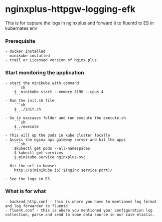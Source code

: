 # nginxplus-httpgw-logging-efk

This is for capture the logs in nginxplus and forward it to fluentd to ES in kubernates env

### Prerequisite 
    - docker installed
    - minikube installed
    - trail or Licensed version of Nginx plus


### Start monitoring the application
    - start the minikube with command 
        ```sh
        $  minikube start --memory 8190 --cpus 4
        ```
    - Run the init.sh file
        ```sh
        $  ./init.sh
        ```
    - Go to usecases folder and run execute the execute.sh 
        ```sh
        $ ./execute
        ```
    - This will up the pods in kube cluster locally
    - Access the nginx api gateway server and hit the apps
        ```sh
        $kubectl get pods --all-namespaces
        $ kubectl get services
        $ minikube service nginxplus-svc
        ```
    - Hit the url in bowser 
        http://$(minikube ip):$(nginx service port)/
    
    - See the logs in ES


### What is for what
    - backend_http.conf - this is where you have to mentioned log format and log forwarder to fluentd
    - fluent.conf - this is where you mentioned your configuration log collection, parse and send to some data source in our case elastic.


